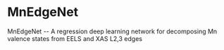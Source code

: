 # MnEdgeNet
MnEdgeNet -- A regression deep learning network for decomposing Mn valence states from EELS and XAS L2,3 edges
